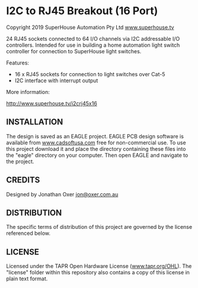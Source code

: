 I2C to RJ45 Breakout (16 Port)
==============================
Copyright 2019 SuperHouse Automation Pty Ltd  www.superhouse.tv  

24 RJ45 sockets connected to 64 I/O channels via I2C addressable
I/O controllers. Intended for use in building a home automation light
switch controller for connection to SuperHouse light switches.

Features:

 * 16 x RJ45 sockets for connection to light switches over Cat-5
 * I2C interface with interrupt output

More information:

  http://www.superhouse.tv/i2crj45x16

INSTALLATION
------------
The design is saved as an EAGLE project. EAGLE PCB design software is
available from www.cadsoftusa.com free for non-commercial use. To use
this project download it and place the directory containing these files
into the "eagle" directory on your computer. Then open EAGLE and
navigate to the project.


CREDITS
-------
Designed by Jonathan Oxer jon@oxer.com.au


DISTRIBUTION
------------
The specific terms of distribution of this project are governed by the
license referenced below.


LICENSE
-------
Licensed under the TAPR Open Hardware License (www.tapr.org/OHL).
The "license" folder within this repository also contains a copy of
this license in plain text format.
